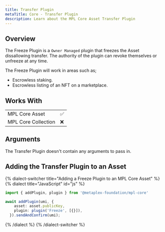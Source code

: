 ```yaml
---
title: Transfer Plugin
metaTitle: Core - Transfer Plugin
description: Learn about the MPL Core Asset Transfer Plugin
---
```


## Overview

The Freeze Plugin is a `Owner Managed` plugin that freezes the Asset dissallowing transfer. The authority of the plugin can revoke themselves or unfreeze at any time.

The Freeze Plugin will work in areas such as; 

- Escrowless staking.
- Escrowless listing of an NFT on a marketplace.

## Works With

|                     |     |
| ------------------- | --- |
| MPL Core Asset      | ✅  |
| MPL Core Collection | ❌  |

## Arguments

The Transfer Plugin doesn't contain any arguments to pass in.


## Adding the Transfer Plugin to an Asset

{% dialect-switcher title="Adding a Freeze Plugin to an MPL Core Asset" %}
{% dialect title="JavaScript" id="js" %}

```ts
import { addPlugin, plugin } from '@metaplex-foundation/mpl-core'

await addPlugin(umi, {
    asset: asset.publicKey,
    plugin: plugin('Freeze', [{}]),
  }).sendAndConfirm(umi);
```

{% /dialect %}
{% /dialect-switcher %}